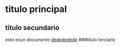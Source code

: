 # titulo principal
## titulo secundario
esto esun *documento* [dedededede](http://www.google.com)
###titulo terciario